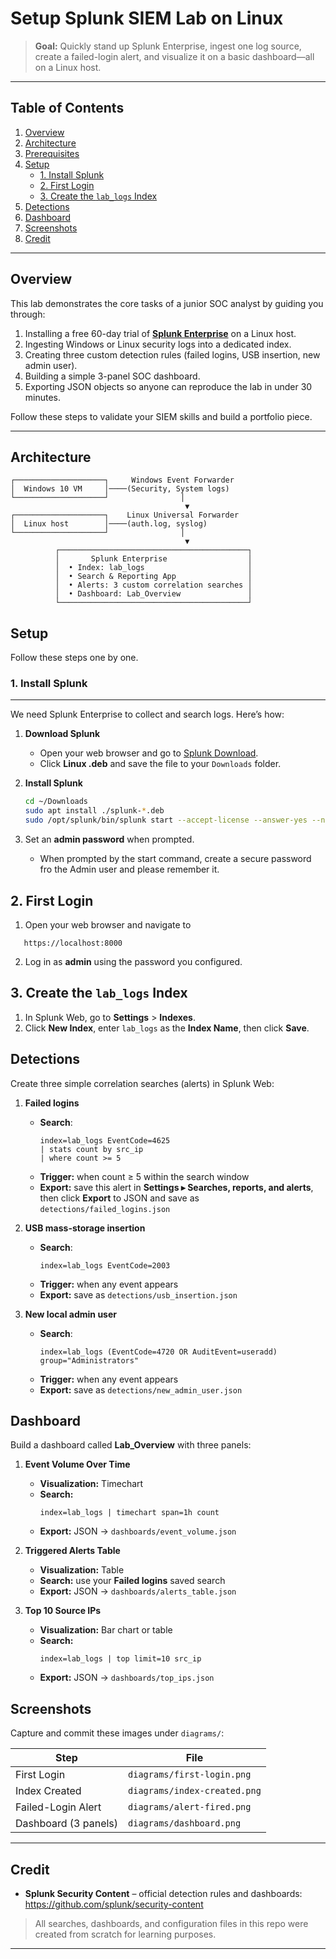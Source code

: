 # Setup Splunk SIEM Lab on Linux

> **Goal:** Quickly stand up Splunk Enterprise, ingest one log source, create a failed-login alert, and visualize it on a basic dashboard—all on a Linux host.

---

## Table of Contents

1. [Overview](#overview)  
2. [Architecture](#architecture)  
3. [Prerequisites](#prerequisites)  
4. [Setup](#setup)  
   - [1. Install Splunk](#1-install-splunk)  
   - [2. First Login](#2-first-login)  
   - [3. Create the `lab_logs` Index](#3-create-the-lab_logs-index)   
5. [Detections](#detections)  
6. [Dashboard](#dashboard)  
7. [Screenshots](#screenshots)  
8. [Credit](#credits--inspiration)  


---

## Overview

This lab demonstrates the core tasks of a junior SOC analyst by guiding you through:

1. Installing a free 60-day trial of [**Splunk Enterprise**](https://www.splunk.com/en_us/download.html) on a Linux host.  
2. Ingesting Windows or Linux security logs into a dedicated index.  
3. Creating three custom detection rules (failed logins, USB insertion, new admin user).  
4. Building a simple 3-panel SOC dashboard.  
5. Exporting JSON objects so anyone can reproduce the lab in under 30 minutes.

Follow these steps to validate your SIEM skills and build a portfolio piece.

---

## Architecture

```text
┌────────────────────┐     Windows Event Forwarder
│  Windows 10 VM     │────(Security, System logs)
└────────────────────┘                │
                                       ▼
┌────────────────────┐    Linux Universal Forwarder
│  Linux host        │────(auth.log, syslog)
└────────────────────┘                │
                                       ▼
          ┌──────────────────────────────────────────┐
          │       Splunk Enterprise                  │
          │  • Index: lab_logs                       │
          │  • Search & Reporting App                │
          │  • Alerts: 3 custom correlation searches │
          │  • Dashboard: Lab_Overview               │
          └──────────────────────────────────────────┘
```


## Setup

Follow these steps one by one.

### 1. Install Splunk
---

We need Splunk Enterprise to collect and search logs. Here’s how:

1. **Download Splunk**  
   - Open your web browser and go to [Splunk Download](https://www.splunk.com/en_us/download/splunk-enterprise.html).  
   - Click **Linux .deb** and save the file to your `Downloads` folder.

2. **Install Splunk**  
   ```bash
   cd ~/Downloads
   sudo apt install ./splunk-*.deb
   sudo /opt/splunk/bin/splunk start --accept-license --answer-yes --no-prompt
   ```
3. Set an **admin password** when prompted.
   - When prompted by the start command, create a secure password fro the Admin user and please remember it.



## 2. First Login

1. Open your web browser and navigate to 
```
   https://localhost:8000
```  
2. Log in as **admin** using the password you configured.


## 3. Create the `lab_logs` Index

1. In Splunk Web, go to **Settings** > **Indexes**.  
2. Click **New Index**, enter `lab_logs` as the **Index Name**, then click **Save**.
 


 ##  Detections

Create three simple correlation searches (alerts) in Splunk Web:

1. **Failed logins**  
   - **Search**:
     ```spl
     index=lab_logs EventCode=4625
     | stats count by src_ip
     | where count >= 5
     ```
   - **Trigger:** when count ≥ 5 within the search window  
   - **Export:** save this alert in **Settings ▸ Searches, reports, and alerts**, then click **Export** to JSON and save as `detections/failed_logins.json`

2. **USB mass-storage insertion**  
   - **Search**:
     ```spl
     index=lab_logs EventCode=2003
     ```
   - **Trigger:** when any event appears  
   - **Export:** save as `detections/usb_insertion.json`

3. **New local admin user**  
   - **Search**:
     ```spl
     index=lab_logs (EventCode=4720 OR AuditEvent=useradd) group="Administrators"
     ```
   - **Trigger:** when any event appears  
   - **Export:** save as `detections/new_admin_user.json`



##  Dashboard

Build a dashboard called **Lab_Overview** with three panels:

1. **Event Volume Over Time**  
   - **Visualization:** Timechart  
   - **Search:**
     ```spl
     index=lab_logs | timechart span=1h count
     ```
   - **Export:** JSON → `dashboards/event_volume.json`

2. **Triggered Alerts Table**  
   - **Visualization:** Table  
   - **Search:** use your **Failed logins** saved search  
   - **Export:** JSON → `dashboards/alerts_table.json`

3. **Top 10 Source IPs**  
   - **Visualization:** Bar chart or table  
   - **Search:**
     ```spl
     index=lab_logs | top limit=10 src_ip
     ```
   - **Export:** JSON → `dashboards/top_ips.json`


##  Screenshots

Capture and commit these images under `diagrams/`:

| Step                  | File                         |
| --------------------- | ---------------------------- |
| First Login           | `diagrams/first-login.png`   |
| Index Created         | `diagrams/index-created.png` |
| Failed-Login Alert    | `diagrams/alert-fired.png`   |
| Dashboard (3 panels)  | `diagrams/dashboard.png`     |

---

##  Credit

- **Splunk Security Content** – official detection rules and dashboards:  
  https://github.com/splunk/security-content  


> All searches, dashboards, and configuration files in this repo were created from scratch for learning purposes.

---